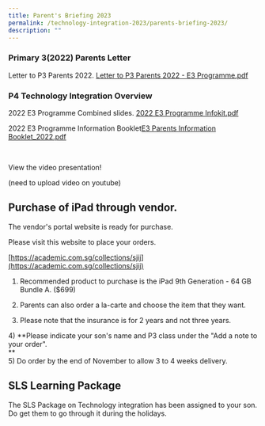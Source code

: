 ```yaml
---
title: Parent's Briefing 2023
permalink: /technology-integration-2023/parents-briefing-2023/
description: ""
---
```

### Primary 3(2022) Parents Letter


Letter to P3 Parents 2022. [Letter to P3 Parents 2022 - E3 Programme.pdf](/files/Letter%20to%20P3%20Parents%202022%20-%20E3%20Programme.pdf)  

### P4 Technology Integration Overview

  
2022 E3 Programme Combined slides. [2022 E3 Programme Infokit.pdf](/files/2022%20E3%20Programme%20Infokit.pdf)  
  
2022 E3 Programme Information Booklet[E3 Parents Information Booklet\_2022.pdf](/files/E3%20Parents%20Information%20Booklet_2022.pdf)  
  
  
   
  
  

View the video presentation!

(need to upload video on youtube)
  

  

## Purchase of iPad through vendor.

  
The vendor's portal website is ready for purchase.  
  
Please visit this website to place your orders.  
  
[https://academic.com.sg/collections/sjij](https://academic.com.sg/collections/sjij)  
  
1) Recommended product to purchase is the iPad 9th Generation - 64 GB Bundle A. ($699)  
  
2) Parents can also order a la-carte and choose the item that they want.   
  
3) Please note that the insurance is for 2 years and not three years.  
  
4) **Please indicate your son's name and P3 class under the "Add a note to your order".  
**  
5) Do order by the end of November to allow 3 to 4 weeks delivery.  
  
  
  
  

## SLS Learning Package



The SLS Package on Technology integration has been assigned to your son. Do get them to go through it during the holidays.